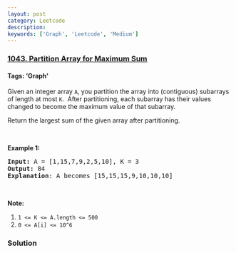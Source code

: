 ```yaml
---
layout: post
category: Leetcode
description: 
keywords: ['Graph', 'Leetcode', 'Medium']
---
```

### [1043. Partition Array for Maximum Sum](https://leetcode.com/problems/partition-array-for-maximum-sum)

#### Tags: 'Graph'

<div class="content__u3I1 question-content__JfgR"><div><p>Given an integer array <code>A</code>, you partition the array into (contiguous) subarrays of length at most <code>K</code>.  After partitioning, each subarray has their values changed to become the maximum value of that subarray.</p>
<p>Return the largest sum of the given array after partitioning.</p>
<p> </p>
<p><strong>Example 1:</strong></p>
<pre><strong>Input: </strong>A = <span id="example-input-1-1">[1,15,7,9,2,5,10]</span>, K = <span id="example-input-1-2">3</span>
<strong>Output: </strong><span id="example-output-1">84
</span><strong>Explanation</strong>: A becomes [15,15,15,9,10,10,10]</pre>
<p> </p>
<p><strong>Note:</strong></p>
<ol>
<li><code>1 &lt;= K &lt;= A.length &lt;= 500</code></li>
<li><code>0 &lt;= A[i] &lt;= 10^6</code></li>
</ol>
</div></div>

### Solution
